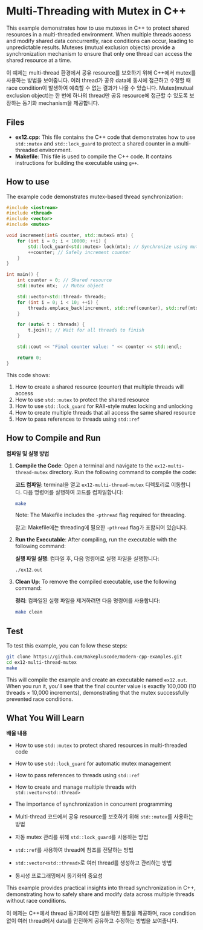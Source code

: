 # Multi-Threading with Mutex in C++

This example demonstrates how to use mutexes in C++ to protect shared resources in a multi-threaded environment. When multiple threads access and modify shared data concurrently, race conditions can occur, leading to unpredictable results. Mutexes (mutual exclusion objects) provide a synchronization mechanism to ensure that only one thread can access the shared resource at a time.

이 예제는 multi-thread 환경에서 공유 resource를 보호하기 위해 C++에서 mutex를 사용하는 방법을 보여줍니다. 여러 thread가 공유 data에 동시에 접근하고 수정할 때 race condition이 발생하여 예측할 수 없는 결과가 나올 수 있습니다. Mutex(mutual exclusion object)는 한 번에 하나의 thread만 공유 resource에 접근할 수 있도록 보장하는 동기화 mechanism을 제공합니다.

## Files

- **ex12.cpp**: This file contains the C++ code that demonstrates how to use `std::mutex` and `std::lock_guard` to protect a shared counter in a multi-threaded environment.
- **Makefile**: This file is used to compile the C++ code. It contains instructions for building the executable using `g++`.

## How to use

The example code demonstrates mutex-based thread synchronization:

```cpp
#include <iostream>
#include <thread>
#include <vector>
#include <mutex>

void increment(int& counter, std::mutex& mtx) {
    for (int i = 0; i < 10000; ++i) {
        std::lock_guard<std::mutex> lock(mtx); // Synchronize using mutex
        ++counter; // Safely increment counter
    }
}

int main() {
    int counter = 0; // Shared resource
    std::mutex mtx;  // Mutex object

    std::vector<std::thread> threads;
    for (int i = 0; i < 10; ++i) {
        threads.emplace_back(increment, std::ref(counter), std::ref(mtx)); // Create multiple threads
    }

    for (auto& t : threads) {
        t.join(); // Wait for all threads to finish
    }

    std::cout << "Final counter value: " << counter << std::endl;

    return 0;
}
```

This code shows:
1. How to create a shared resource (counter) that multiple threads will access
2. How to use `std::mutex` to protect the shared resource
3. How to use `std::lock_guard` for RAII-style mutex locking and unlocking
4. How to create multiple threads that all access the same shared resource
5. How to pass references to threads using `std::ref`

## How to Compile and Run

**컴파일 및 실행 방법**

1. **Compile the Code**: Open a terminal and navigate to the `ex12-multi-thread-mutex` directory. Run the following command to compile the code:

   **코드 컴파일**: terminal을 열고 `ex12-multi-thread-mutex` 디렉토리로 이동합니다. 다음 명령어를 실행하여 코드를 컴파일합니다:
   ```bash
   make
   ```
   Note: The Makefile includes the `-pthread` flag required for threading.

   참고: Makefile에는 threading에 필요한 `-pthread` flag가 포함되어 있습니다.

2. **Run the Executable**: After compiling, run the executable with the following command:

   **실행 파일 실행**: 컴파일 후, 다음 명령어로 실행 파일을 실행합니다:
   ```bash
   ./ex12.out
   ```

3. **Clean Up**: To remove the compiled executable, use the following command:

   **정리**: 컴파일된 실행 파일을 제거하려면 다음 명령어를 사용합니다:
   ```bash
   make clean
   ```

## Test

To test this example, you can follow these steps:

```bash
git clone https://github.com/makepluscode/modern-cpp-examples.git
cd ex12-multi-thread-mutex
make
```

This will compile the example and create an executable named `ex12.out`. When you run it, you'll see that the final counter value is exactly 100,000 (10 threads × 10,000 increments), demonstrating that the mutex successfully prevented race conditions.

## What You Will Learn

**배울 내용**

- How to use `std::mutex` to protect shared resources in multi-threaded code
- How to use `std::lock_guard` for automatic mutex management
- How to pass references to threads using `std::ref`
- How to create and manage multiple threads with `std::vector<std::thread>`
- The importance of synchronization in concurrent programming

- Multi-thread 코드에서 공유 resource를 보호하기 위해 `std::mutex`를 사용하는 방법
- 자동 mutex 관리를 위해 `std::lock_guard`를 사용하는 방법
- `std::ref`를 사용하여 thread에 참조를 전달하는 방법
- `std::vector<std::thread>`로 여러 thread를 생성하고 관리하는 방법
- 동시성 프로그래밍에서 동기화의 중요성

This example provides practical insights into thread synchronization in C++, demonstrating how to safely share and modify data across multiple threads without race conditions.

이 예제는 C++에서 thread 동기화에 대한 실용적인 통찰을 제공하며, race condition 없이 여러 thread에서 data를 안전하게 공유하고 수정하는 방법을 보여줍니다.
